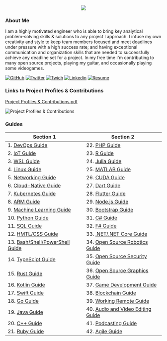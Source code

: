 <h1 align="center">
 <img src="https://user-images.githubusercontent.com/45159366/81243342-6c350f00-8fc4-11ea-9037-9cbe0f7bf3ff.png">
</h1>

### About Me
I am a highly motivated engineer who is able to bring key analytical problem-solving skills & solutions to any project I approach. I infuse my own creativity and style to keep team members focused and meet deadlines under pressure with a high success rate; and having exceptional communication and organization skills that are needed to successfully achieve any deadline set for a project. In my free time I'm contributing to many open source projects, playing my guitar, and occasionally playing some videogames.

[![GitHub](https://user-images.githubusercontent.com/45159366/94374332-67cad900-00c0-11eb-953d-8727aae8031d.png)](https://github.com/mikeroyal)
[![Twitter](https://user-images.githubusercontent.com/45159366/85327986-bdba3000-b484-11ea-87f0-20be14e54852.png)](https://twitter.com/Miker256)
[![Twich](https://user-images.githubusercontent.com/45159366/95504868-3ecd0280-0962-11eb-8ec2-a6c84182fb3e.png)]()
[![Linkedin](https://user-images.githubusercontent.com/45159366/85327989-beeb5d00-b484-11ea-9996-d6042a365e34.png)](https://www.linkedin.com/in/michael-royal-b923b4134/)
[![Resume](https://user-images.githubusercontent.com/45159366/85609897-5e3a5c80-b60b-11ea-94d4-751c7385e80a.png)](https://github.com/mikeroyal/mikeroyal.github.io/files/5170773/Michael-Royal-Resume.pdf)

### Links to Project Profiles & Contributions

[Project Profiles & Contributions.pdf](https://github.com/mikeroyal/mikeroyal.github.io/files/4875593/Links.to.Project.Contributions.pdf)

![Project Profiles & Contributions](https://user-images.githubusercontent.com/45159366/86542054-ed2a5d00-bec6-11ea-875e-9909383fe64c.png)

### Guides

| Section 1 | Section 2 |
| --------------- | --------------- | 
| 1. [DevOps Guide](https://salsa.debian.org/mikeroyal-guest/devops)| 22. [PHP Guide](https://github.com/mikeroyal/PHP-Guide)|
| 2. [IoT Guide](https://github.com/mikeroyal/IoT-Guide)| 23. [R Guide](https://github.com/mikeroyal/R-Guide)|
| 3. [WSL Guide](https://github.com/mikeroyal/WSL-Guide)| 24. [Julia Guide](https://github.com/mikeroyal/Julia_lang-Guide)|
| 4. [Linux Guide](https://github.com/mikeroyal/Linux-Guide)| 25. [MATLAB Guide](https://github.com/mikeroyal/MATLAB-Guide)|
| 5. [Networking Guide](https://github.com/mikeroyal/Networking-Guide)| 26. [CUDA Guide](https://github.com/mikeroyal/CUDA-Guide)|
| 6. [Cloud-Native Guide](https://github.com/mikeroyal/Cloud-Native-Guide)| 27. [Dart Guide](https://github.com/mikeroyal/Dart-Guide)|
| 7. [Kubernetes Guide](https://github.com/mikeroyal/Kubernetes-Guide) | 28. [Flutter Guide](https://github.com/mikeroyal/Flutter-Guide)| 
| 8. [ARM Guide](https://github.com/mikeroyal/ARM-Guide) | 29. [Node.js Guide](https://github.com/mikeroyal/Node.js-Guide)|
| 9. [Machine Learning Guide](https://gitlab.com/maos20008/intro-to-machine-learning)| 30. [Bootstrap Guide](https://github.com/mikeroyal/Bootstrap-Guide)|
| 10. [Python Guide](https://github.com/mikeroyal/Python-Guide)| 31.  [C# Guide](https://github.com/mikeroyal/C-Sharp-Guide)|
| 11. [SQL Guide](https://github.com/mikeroyal/SQL-Guide)| 32. [F# Guide](https://github.com/mikeroyal/F-Sharp-Guide)|
| 12. [HMTL/CSS Guide](https://github.com/mikeroyal/HMTL-CSS-Guide)| 33. [.NET/.NET Core Guide](https://github.com/mikeroyal/.NET-Guide)|
| 13. [Bash/Shell/PowerShell Guide](https://github.com/mikeroyal/Bash-Shell-Powershell-Guide)| 34. [Open Source Robotics Guide](https://invent.kde.org/mikeroyal/robotics)|
| 14. [TypeScipt Guide](https://github.com/mikeroyal/TypeScript-Guide)| 35. [Open Source Security Guide](https://salsa.debian.org/mikeroyal-guest/open-source-security-guide)|
| 15. [Rust Guide](https://github.com/mikeroyal/Rust_lang-Guide)| 36. [Open Source Graphics Guide](https://gitlab.com/maos20008/open-source-3d-modeling-guide)|
| 16. [Kotlin Guide](https://github.com/mikeroyal/Kotlin-Guide)| 37. [Game Development Guide](https://github.com/mikeroyal/Game-Development-Guide)|
| 17. [Swift Guide](https://github.com/mikeroyal/Swift-Guide)| 38. [Blockchain Guide](https://github.com/mikeroyal/Blockchain-Guide)|
| 18. [Go Guide](https://github.com/mikeroyal/Go-Guide)| 39.  [Working Remote Guide](https://github.com/mikeroyal/Working-Remote-Guide)|
| 19. [Java Guide](https://github.com/mikeroyal/Java-Guide)| 40. [Audio and Video Editing Guide](https://github.com/mikeroyal/Audio-and-Video-Editing-Guide)|
| 20. [C++ Guide](https://github.com/mikeroyal/CPP-Guide)| 41. [Podcasting Guide](https://github.com/mikeroyal/Podcasting-Guide)|
| 21. [Ruby Guide](https://github.com/mikeroyal/Ruby-Guide)| 42. [Agile Guide](https://github.com/mikeroyal/Agile-Guide)|                                                      
